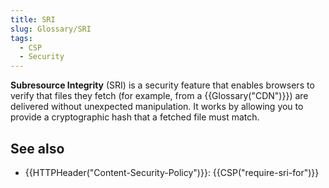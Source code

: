 ```yaml
---
title: SRI
slug: Glossary/SRI
tags:
  - CSP
  - Security
---
```

**Subresource Integrity** (SRI) is a security feature that enables browsers to verify that files they fetch (for example, from a {{Glossary("CDN")}}) are delivered without unexpected manipulation. It works by allowing you to provide a cryptographic hash that a fetched file must match.

## See also

- {{HTTPHeader("Content-Security-Policy")}}: {{CSP("require-sri-for")}}
